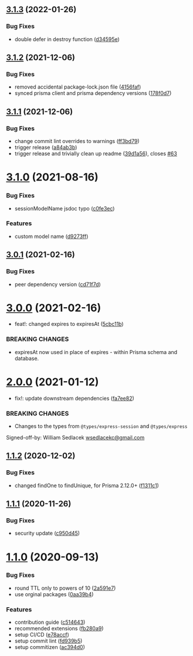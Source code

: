 ## [3.1.3](https://github.com/kleydon/prisma-session-store/compare/v3.1.2...v3.1.3) (2022-01-26)

### Bug Fixes

- double defer in destroy function ([d34595e](https://github.com/kleydon/prisma-session-store/commit/d34595e083a397466271d9d8f88b44bf35d5a6d3))

## [3.1.2](https://github.com/kleydon/prisma-session-store/compare/v3.1.1...v3.1.2) (2021-12-06)

### Bug Fixes

- removed accidental package-lock.json file ([4156faf](https://github.com/kleydon/prisma-session-store/commit/4156faf78cc261a873a137067a11389ad038ef03))
- synced prisma client and prisma dependency versions ([178f0d7](https://github.com/kleydon/prisma-session-store/commit/178f0d7531bbca8a44d75d8417e2182e348478fb))

## [3.1.1](https://github.com/kleydon/prisma-session-store/compare/v3.1.0...v3.1.1) (2021-12-06)

### Bug Fixes

- change commit lint overrides to warnings ([ff3bd79](https://github.com/kleydon/prisma-session-store/commit/ff3bd79c65751db64e504a69d1c8b4815fdb5a03))
- trigger release ([a84ab3b](https://github.com/kleydon/prisma-session-store/commit/a84ab3b3266e399f2d744b579142552419e8a141))
- trigger release and trivially clean up readme ([39d1a56](https://github.com/kleydon/prisma-session-store/commit/39d1a56069b770845c8a28af76266d1d1c92b7e1)), closes [#63](https://github.com/kleydon/prisma-session-store/issues/63)

# [3.1.0](https://github.com/kleydon/prisma-session-store/compare/v3.0.1...v3.1.0) (2021-08-16)

### Bug Fixes

- sessionModelName jsdoc typo ([c0fe3ec](https://github.com/kleydon/prisma-session-store/commit/c0fe3ec043733d46fdea50719b9ad1849a51ed76))

### Features

- custom model name ([d9273ff](https://github.com/kleydon/prisma-session-store/commit/d9273ff96a9fad8dc43a9fd1ebcb318783275632))

## [3.0.1](https://github.com/kleydon/prisma-session-store/compare/v3.0.0...v3.0.1) (2021-02-16)

### Bug Fixes

- peer dependency version ([cd71f7d](https://github.com/kleydon/prisma-session-store/commit/cd71f7d1c6accf063e6701a6c21ce4b6695a483d))

# [3.0.0](https://github.com/kleydon/prisma-session-store/compare/v2.0.0...v3.0.0) (2021-02-16)

- feat!: changed expires to expiresAt ([5cbc11b](https://github.com/kleydon/prisma-session-store/commit/5cbc11bcf8f8a0b9255dd57e1eb64b0b923636d7))

### BREAKING CHANGES

- expiresAt now used in place of expires - within Prisma schema and database.

# [2.0.0](https://github.com/kleydon/prisma-session-store/compare/v1.1.2...v2.0.0) (2021-01-12)

- fix!: update downstream dependencies ([fa7ee82](https://github.com/kleydon/prisma-session-store/commit/fa7ee82a809420a7984b60576956fe6206db27e2))

### BREAKING CHANGES

- Changes to the types from `@types/express-session` and `@types/express`

Signed-off-by: William Sedlacek <wsedlacekc@gmail.com>

## [1.1.2](https://github.com/kleydon/prisma-session-store/compare/v1.1.1...v1.1.2) (2020-12-02)

### Bug Fixes

- changed findOne to findUnique, for Prisma 2.12.0+ ([f1311c1](https://github.com/kleydon/prisma-session-store/commit/f1311c12e7df3cec10ef1ff4cecaf305ed34ca91))

## [1.1.1](https://github.com/kleydon/prisma-session-store/compare/v1.1.0...v1.1.1) (2020-11-26)

### Bug Fixes

- security update ([c950d45](https://github.com/kleydon/prisma-session-store/commit/c950d45e7c52761f6ce0300de6d2e7e7deae0b1d))

# [1.1.0](https://github.com/kleydon/prisma-session-store/compare/v1.0.0...v1.1.0) (2020-09-13)

### Bug Fixes

- round TTL only to powers of 10 ([2a591e7](https://github.com/kleydon/prisma-session-store/commit/2a591e770d75caee27f4c95df10f975d169cc2b1))
- use orginal packages ([0aa39b4](https://github.com/kleydon/prisma-session-store/commit/0aa39b41e9a696365a0d7d753afb824abd94db76))

### Features

- contribution guide ([c514643](https://github.com/kleydon/prisma-session-store/commit/c5146434860b842bbbb9fc9c0e2b1ce9192e6568))
- recommended extensions ([fb280a9](https://github.com/kleydon/prisma-session-store/commit/fb280a9c9f86c448be12329f8570d3f09212ba14))
- setup CI/CD ([e78accf](https://github.com/kleydon/prisma-session-store/commit/e78accf7c302e08e15801bc54bcf894b565cd63b))
- setup commit lint ([fd939b5](https://github.com/kleydon/prisma-session-store/commit/fd939b56214fa40b9ac4745a05961fd7ee66306d))
- setup commitizen ([ac394d0](https://github.com/kleydon/prisma-session-store/commit/ac394d09401be1ba8c9329c016fa5f48368fb1cb))
